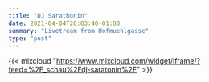 ```yaml
---
title: "DJ Sarathonin"
date: 2021-04-04T20:03:40+01:00
summary: "Livetream from Hofmuehlgasse"
type: "post"
---
```


{{< mixcloud "https://www.mixcloud.com/widget/iframe/?feed=%2F_schau%2Fdj-saratonin%2F" >}}
